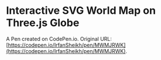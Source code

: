 # Interactive SVG World Map on Three.js Globe

A Pen created on CodePen.io. Original URL: [https://codepen.io/IrfanSheikh/pen/MWMJRWK](https://codepen.io/IrfanSheikh/pen/MWMJRWK).

